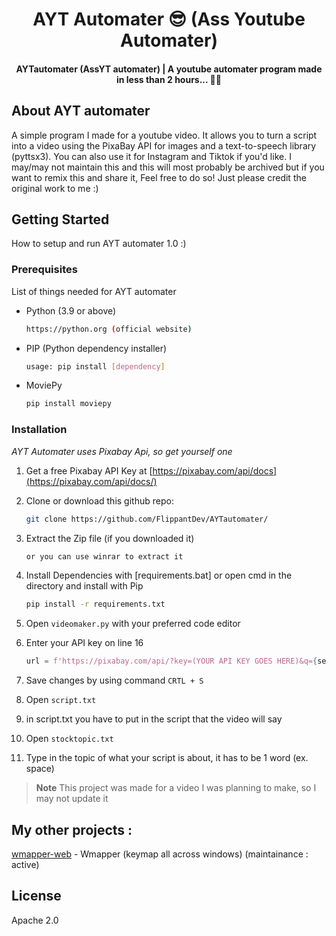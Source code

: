<h1 align="center">AYT Automater 😎 (Ass Youtube Automater)</h4>

<h4 align="center">AYTautomater (AssYT automater) | A youtube automater program made in less than 2 hours... 🥴🥴</h4>


## About AYT automater
A simple program I made for a youtube video. It allows you to turn a script into a video using the PixaBay API for images and a text-to-speech library (pyttsx3). You can also use it for Instagram and Tiktok if you'd like. I may/may not maintain this and this will most probably be archived but if you want to remix this and share it, Feel free to do so! Just please credit the original work to me :)



## Getting Started

How to setup and run AYT automater 1.0 :)

### Prerequisites

List of things needed for AYT automater
* Python (3.9 or above)
  
  ```sh
  https://python.org (official website)
  ```
* PIP (Python dependency installer)
  
  ```sh
  usage: pip install [dependency]
  ```
* MoviePy
  
  ```sh
  pip install moviepy
  ```
  
### Installation

_AYT Automater uses Pixabay Api, so get yourself one_

1. Get a free Pixabay API Key at  [https://pixabay.com/api/docs](https://pixabay.com/api/docs/)
2. Clone or download this github repo:
   
   ```sh
   git clone https://github.com/FlippantDev/AYTautomater/
   ```
4. Extract the Zip file (if you downloaded it)
   ```sh
   or you can use winrar to extract it
   ```
5. Install Dependencies with [requirements.bat] or open cmd in the directory and install with Pip
   ```sh
   pip install -r requirements.txt
   ```
6. Open `videomaker.py` with your preferred code editor
7. Enter your API key on line 16
   ```python
   url = f'https://pixabay.com/api/?key=(YOUR API KEY GOES HERE)&q={search_term}&image_type=photo&pretty=true&per_page=20'';
   ```
6. Save changes by using command `CRTL + S`
7. Open `script.txt`
8. in script.txt you have to put in the script that the video will say
9. Open `stocktopic.txt`
10. Type in the topic of what your script is about, it has to be 1 word (ex. space)



> **Note**
> This project was made for a video I was planning to make, so I may not update it



## My other projects : 

[wmapper-web](https://wmapperweb.web.app) - Wmapper (keymap all across windows) (maintainance : active)

## License

Apache 2.0
